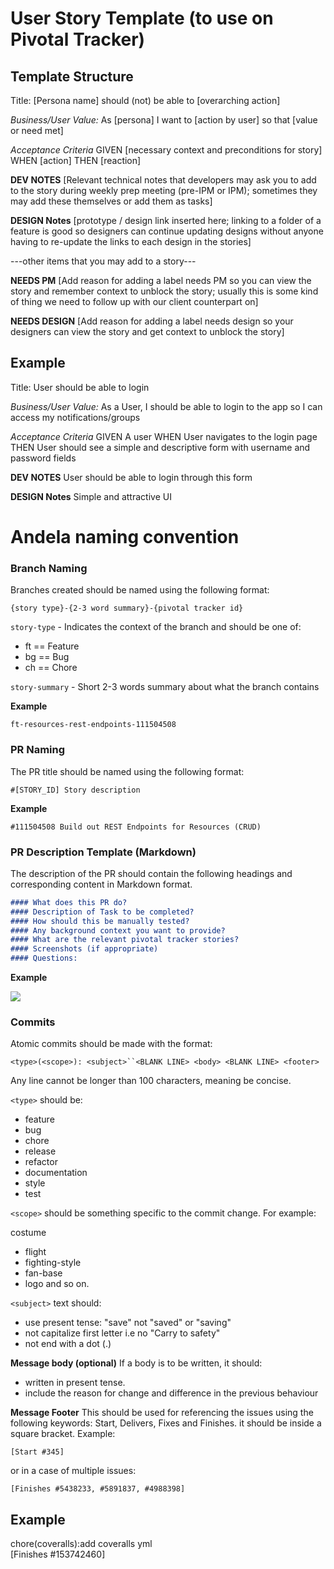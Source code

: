# User Story Template (to use on Pivotal Tracker)
## Template Structure
Title: [Persona name] should (not) be able to [overarching action]

_Business/User Value:_ As [persona] I want to [action by user] so that [value or need met]

_Acceptance Criteria_
GIVEN [necessary context and preconditions for story]
WHEN [action]
THEN [reaction]

**DEV NOTES**
[Relevant technical notes that developers may ask you to add to the story during weekly prep meeting (pre-IPM or IPM); sometimes they may add these themselves or add them as tasks]

**DESIGN Notes**
[prototype / design link inserted here; linking to a folder of a feature is good so designers can continue updating designs without anyone having to re-update the links to each design in the stories]

---other items that you may add to a story---

**NEEDS PM**
[Add reason for adding a label needs PM so you can view the story and remember context to unblock the story; usually this is some kind of thing we need to follow up with our client counterpart on]

**NEEDS DESIGN**
[Add reason for adding a label needs design so your designers can view the story and get context to unblock the story]

## Example
Title: User should be able to login

_Business/User Value:_ As a User, I should be able to login to the app so I can access my notifications/groups

_Acceptance Criteria_
GIVEN A user 
WHEN User navigates to the login page
THEN User should see a simple and descriptive form with username and password fields

**DEV NOTES**
User should be able to login through this form

**DESIGN Notes**
Simple and attractive UI
 

# Andela naming convention

### Branch Naming

Branches created should be named using the following format:

```
{story type}-{2-3 word summary}-{pivotal tracker id}
```

`story-type` - Indicates the context of the branch and should be one of:

- ft == Feature
- bg == Bug
- ch == Chore

`story-summary` - Short 2-3 words summary about what the branch contains

**Example**

```
ft-resources-rest-endpoints-111504508
```

### PR Naming

The PR title should be named using the following format:

```
#[STORY_ID] Story description
```

**Example**

```
#111504508 Build out REST Endpoints for Resources (CRUD)
```

### PR Description Template (Markdown)

The description of the PR should contain the following headings and corresponding content in Markdown format.

```md
#### What does this PR do?
#### Description of Task to be completed?
#### How should this be manually tested?
#### Any background context you want to provide?
#### What are the relevant pivotal tracker stories?
#### Screenshots (if appropriate)
#### Questions:
```

**Example**

![](https://github.com/andela/bestpractices/raw/master/img/git-naming.png)

### Commits

Atomic commits should be made with the format:

```
<type>(<scope>): <subject>``<BLANK LINE> <body> <BLANK LINE> <footer>

```

Any line cannot be longer than 100 characters, meaning be concise.

```<type>``` should be:

 * feature
 * bug
 * chore
 * release
 * refactor
 * documentation
 * style
 * test
        
 ```<scope>``` should be something specific to the commit change. For example:
        
costume
* flight
* fighting-style
* fan-base
* logo and so on.
     
```<subject>``` text should:
       
* use present tense: "save" not "saved" or "saving"
* not capitalize first letter i.e no "Carry to safety"
* not end with a dot (.)
            
**Message body (optional)** If a body is to be written, it should:
           
* written in present tense.
* include the reason for change and difference in the previous behaviour
              
**Message Footer** This should be used for referencing the issues using the following keywords: Start, Delivers, Fixes and Finishes. it should be inside a square bracket. Example:
                 
```
[Start #345]
```
                 
or in a case of multiple issues:
                 
```
[Finishes #5438233, #5891837, #4988398]
```
                 
## Example
               
chore(coveralls):add coveralls yml  
[Finishes #153742460]
